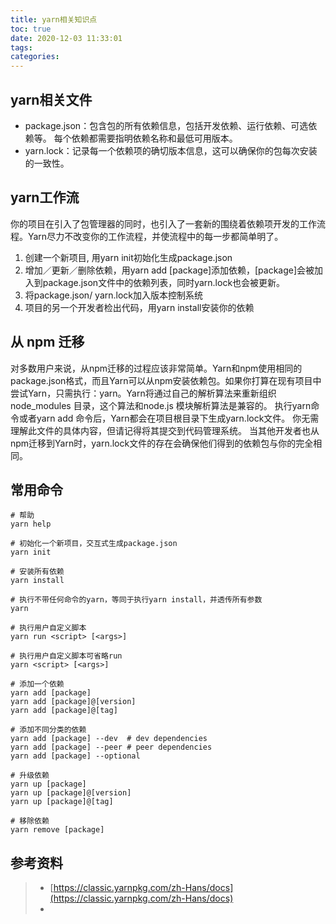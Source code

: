 ```yaml
---
title: yarn相关知识点
toc: true
date: 2020-12-03 11:33:01
tags:
categories:
---
```


## yarn相关文件
- package.json：包含包的所有依赖信息，包括开发依赖、运行依赖、可选依赖等。 每个依赖都需要指明依赖名称和最低可用版本。
- yarn.lock：记录每一个依赖项的确切版本信息，这可以确保你的包每次安装的一致性。

## yarn工作流
你的项目在引入了包管理器的同时，也引入了一套新的围绕着依赖项开发的工作流程。Yarn尽力不改变你的工作流程，并使流程中的每一步都简单明了。

1. 创建一个新项目, 用yarn init初始化生成package.json
2. 增加／更新／删除依赖，用yarn add [package]添加依赖，[package]会被加入到package.json文件中的依赖列表，同时yarn.lock也会被更新。
3. 将package.json/ yarn.lock加入版本控制系统
4. 项目的另一个开发者检出代码，用yarn install安装你的依赖

## 从 npm 迁移
对多数用户来说，从npm迁移的过程应该非常简单。Yarn和npm使用相同的package.json格式，而且Yarn可以从npm安装依赖包。如果你打算在现有项目中尝试Yarn，只需执行：yarn。Yarn将通过自己的解析算法来重新组织node_modules 目录，这个算法和node.js 模块解析算法是兼容的。
执行yarn命令或者yarn add <package>命令后，Yarn都会在项目根目录下生成yarn.lock文件。 你无需理解此文件的具体内容，但请记得将其提交到代码管理系统。 当其他开发者也从npm迁移到Yarn时，yarn.lock文件的存在会确保他们得到的依赖包与你的完全相同。

## 常用命令
```
# 帮助
yarn help

# 初始化一个新项目，交互式生成package.json
yarn init

# 安装所有依赖
yarn install

# 执行不带任何命令的yarn，等同于执行yarn install，并透传所有参数
yarn

# 执行用户自定义脚本
yarn run <script> [<args>]

# 执行用户自定义脚本可省略run
yarn <script> [<args>]

# 添加一个依赖
yarn add [package]
yarn add [package]@[version]
yarn add [package]@[tag]

# 添加不同分类的依赖
yarn add [package] --dev  # dev dependencies
yarn add [package] --peer # peer dependencies
yarn add [package] --optional

# 升级依赖
yarn up [package]
yarn up [package]@[version]
yarn up [package]@[tag]

# 移除依赖
yarn remove [package]
```

## 参考资料
> - [https://classic.yarnpkg.com/zh-Hans/docs](https://classic.yarnpkg.com/zh-Hans/docs)
> - []()
